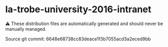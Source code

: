 # la-trobe-university-2016-intranet

:warning: These distribution files are automatically generated and should never be manually managed.

Source git commit: 6648e68738cc83deace1f3b7055acd3a2eced9bb
